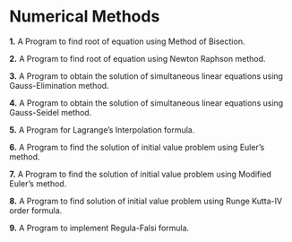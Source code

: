 # Numerical Methods

**1.**	A Program to find root of equation using Method of Bisection.

**2.**	A Program to find root of equation using Newton Raphson method.

**3.**	A Program to obtain the solution of simultaneous linear equations using Gauss-Elimination method.

**4.**	A Program to obtain the solution of simultaneous linear equations using Gauss-Seidel method.

**5.**	A Program for Lagrange’s Interpolation formula.

**6.**	A Program to find the solution of initial value problem using Euler’s method.

**7.**	A Program to find the solution of initial value problem using Modified Euler’s method.

**8.**	A Program to find solution of initial value problem using Runge Kutta-IV order formula.

**9.**	A Program to implement Regula-Falsi formula.

